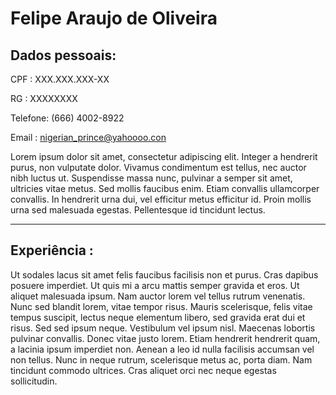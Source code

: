 # Felipe Araujo de Oliveira

## Dados pessoais:

CPF : XXX.XXX.XXX-XX

RG : XXXXXXXX

Telefone: (666) 4002-8922

Email : nigerian_prince@yahoooo.con

Lorem ipsum dolor sit amet, consectetur adipiscing elit. Integer a hendrerit purus, non vulputate dolor. Vivamus condimentum est tellus, nec auctor nibh luctus ut. Suspendisse massa nunc, pulvinar a semper sit amet, ultricies vitae metus. Sed mollis faucibus enim. Etiam convallis ullamcorper convallis. In hendrerit urna dui, vel efficitur metus efficitur id. Proin mollis urna sed malesuada egestas. Pellentesque id tincidunt lectus.

 ---

 ## Experiência :

Ut sodales lacus sit amet felis faucibus facilisis non et purus. Cras dapibus posuere imperdiet. Ut quis mi a arcu mattis semper gravida et eros. Ut aliquet malesuada ipsum. Nam auctor lorem vel tellus rutrum venenatis. Nunc sed blandit lorem, vitae tempor risus. Mauris scelerisque, felis vitae tempus suscipit, lectus neque elementum libero, sed gravida erat dui et risus. Sed sed ipsum neque. Vestibulum vel ipsum nisl. Maecenas lobortis pulvinar convallis. Donec vitae justo lorem. Etiam hendrerit hendrerit quam, a lacinia ipsum imperdiet non. Aenean a leo id nulla facilisis accumsan vel non tellus. Nunc in neque rutrum, scelerisque metus ac, porta diam. Nam tincidunt commodo ultrices. Cras aliquet orci nec neque egestas sollicitudin.